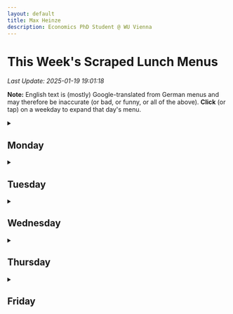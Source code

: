 ```yaml
---
layout: default
title: Max Heinze
description: Economics PhD Student @ WU Vienna
---
```


# This Week's Scraped Lunch Menus

_Last Update: 2025-01-19 19:01:18_

**Note:** English text is (mostly) Google-translated from German menus and may therefore be inaccurate (or bad, or funny, or all of the above). **Click** (or tap) on a weekday to expand that day's menu.

<details>
  <summary><h2>Monday</h2></summary>
  <table class="dataframe menu-table">
  <tbody>
    <tr>
      <td>Baschly</td>
      <td>Meat</td>
      <td>Crispy Chicken Burger   mit Pommes</td>
      <td></td>
      <td><a href="https://baschly.com/wpb/wp-content/uploads/2025/01/baschly-lunch-special-jan-2025-kosher.pdf">Link</a></td>
    </tr>
    <tr>
      <td>Baschly</td>
      <td>Meat</td>
      <td>Crispy chicken burgers with fries</td>
      <td></td>
      <td><a href="https://baschly.com/wpb/wp-content/uploads/2025/01/baschly-lunch-special-jan-2025-kosher.pdf">Link</a></td>
    </tr>
    <tr>
      <td>Baschly</td>
      <td>Veggie</td>
      <td>Baschly Falafel Burger Falafel-Patty, Hummus, israelischer  Salat, Tahina-Soße, Burger-Bun,  Pommes)</td>
      <td></td>
      <td><a href="https://baschly.com/wpb/wp-content/uploads/2025/01/baschly-lunch-special-jan-2025-kosher.pdf">Link</a></td>
    </tr>
    <tr>
      <td>Baschly</td>
      <td>Veggie</td>
      <td>BACHLY FALAFEL Burger Falafel-Patty, Hummus, Israeli Salad, Tafina-Sosse, Burger-Bun, French fries)</td>
      <td></td>
      <td><a href="https://baschly.com/wpb/wp-content/uploads/2025/01/baschly-lunch-special-jan-2025-kosher.pdf">Link</a></td>
    </tr>
    <tr>
      <td>Das Campus Hot Stuff</td>
      <td></td>
      <td>Das Campus Hot Stuff only posts their lunch options on Facebook, so please follow the link to your right if you want to access their menu.</td>
      <td></td>
      <td><a href="https://www.facebook.com/dchotstuff">Link</a></td>
    </tr>
    <tr>
      <td>Finn</td>
      <td>ASIA BOX TO GO</td>
      <td>Hühner Gyoza mit Reis und Salat</td>
      <td>5.9</td>
      <td><a href="https://finn.wien/collections/mittagsmenu">Link</a></td>
    </tr>
    <tr>
      <td>Finn</td>
      <td>ASIA BOX TO GO</td>
      <td>Chickens Gyoza with rice and salad</td>
      <td>5.9</td>
      <td><a href="https://finn.wien/collections/mittagsmenu">Link</a></td>
    </tr>
    <tr>
      <td>Finn</td>
      <td>M1</td>
      <td>Pasta Bolognese garniert mit Parmesan</td>
      <td>10.0</td>
      <td><a href="https://finn.wien/collections/mittagsmenu">Link</a></td>
    </tr>
    <tr>
      <td>Finn</td>
      <td>M1</td>
      <td>Pasta Bolognese garnished with Parmesan</td>
      <td>10.0</td>
      <td><a href="https://finn.wien/collections/mittagsmenu">Link</a></td>
    </tr>
    <tr>
      <td>Finn</td>
      <td>M2</td>
      <td>Gnocchi in einer Schwammerlsauce Veggie</td>
      <td>10.0</td>
      <td><a href="https://finn.wien/collections/mittagsmenu">Link</a></td>
    </tr>
    <tr>
      <td>Finn</td>
      <td>M2</td>
      <td>Gnocchi in a mushroom sauce veggie</td>
      <td>10.0</td>
      <td><a href="https://finn.wien/collections/mittagsmenu">Link</a></td>
    </tr>
    <tr>
      <td>Finn</td>
      <td>M3</td>
      <td>Huhnerfleisch mn Pfeﬁersame md Rels</td>
      <td></td>
      <td><a href="https://finn.wien/collections/mittagsmenu">Link</a></td>
    </tr>
    <tr>
      <td>Finn</td>
      <td>M3</td>
      <td>Hill meat mn pfe ﬁ ﬁ ünsame md rels</td>
      <td></td>
      <td><a href="https://finn.wien/collections/mittagsmenu">Link</a></td>
    </tr>
    <tr>
      <td>Finn</td>
      <td>M4</td>
      <td>Lachs Bento</td>
      <td></td>
      <td><a href="https://finn.wien/collections/mittagsmenu">Link</a></td>
    </tr>
    <tr>
      <td>Finn</td>
      <td>M4</td>
      <td>Salmon Bento</td>
      <td></td>
      <td><a href="https://finn.wien/collections/mittagsmenu">Link</a></td>
    </tr>
    <tr>
      <td>Finn</td>
      <td>Soup</td>
      <td>Pikante Stangensellerie-Suppe</td>
      <td></td>
      <td><a href="https://finn.wien/collections/mittagsmenu">Link</a></td>
    </tr>
    <tr>
      <td>Finn</td>
      <td>Soup</td>
      <td>Spicy barsllore soup</td>
      <td></td>
      <td><a href="https://finn.wien/collections/mittagsmenu">Link</a></td>
    </tr>
    <tr>
      <td>Glashaus</td>
      <td>Fisch & Fleisch</td>
      <td>Ingwer-Huhn,mit Couscous mit Rosinen (FLO)</td>
      <td>14.90</td>
      <td><a href="https://www.dasglashaus.at/menues">Link</a></td>
    </tr>
    <tr>
      <td>Glashaus</td>
      <td>Fisch & Fleisch</td>
      <td>Ginger chicken, with cousins ​​with raisins (flo)</td>
      <td>14.90</td>
      <td><a href="https://www.dasglashaus.at/menues">Link</a></td>
    </tr>
    <tr>
      <td>Glashaus</td>
      <td>Vegetarisch</td>
      <td>Tagliatellealla Norma (ALO)</td>
      <td>13.90</td>
      <td><a href="https://www.dasglashaus.at/menues">Link</a></td>
    </tr>
    <tr>
      <td>Glashaus</td>
      <td>Vegetarisch</td>
      <td>Tagliatelle Alla Norma (alo)</td>
      <td>13.90</td>
      <td><a href="https://www.dasglashaus.at/menues">Link</a></td>
    </tr>
    <tr>
      <td>Library</td>
      <td>Meat</td>
      <td>Rindfleisch-Enchiladas: Reis, Bohnen, Guacamole, Salsa und Salat.</td>
      <td>10.00</td>
      <td><a href="https://lia.coffee">Link</a></td>
    </tr>
    <tr>
      <td>Library</td>
      <td>Meat</td>
      <td>Beef Enchiladas: rice, beans, guacamole, salsa and lettuce. (A, F, G)MEAT€ 10,00</td>
      <td>10.00</td>
      <td><a href="https://lia.coffee">Link</a></td>
    </tr>
    <tr>
      <td>Library</td>
      <td>Veggie</td>
      <td>Bohnen-Enchiladas: Reis, Bohnen, Guacamole, Salsa und Salat.</td>
      <td>10.00</td>
      <td><a href="https://lia.coffee">Link</a></td>
    </tr>
    <tr>
      <td>Library</td>
      <td>Veggie</td>
      <td>Bean Enchiladas: rice, beans, guacamole, salsa and lettuce.(A, F, G)VEGGIE€ 10,00</td>
      <td>10.00</td>
      <td><a href="https://lia.coffee">Link</a></td>
    </tr>
    <tr>
      <td>Mensa</td>
      <td></td>
      <td>Erdäpfel-Würstelgulasch | Gebäck (Schwein) A,M</td>
      <td></td>
      <td><a href="https://www.wumensa.at/menuplan-deutsch">Link</a></td>
    </tr>
    <tr>
      <td>Mensa</td>
      <td></td>
      <td>Potal sausage goulash |Proximity (pig) a, m</td>
      <td></td>
      <td><a href="https://www.wumensa.at/menuplan-deutsch">Link</a></td>
    </tr>
    <tr>
      <td>Mensa</td>
      <td>Bowls & Co</td>
      <td></td>
      <td></td>
      <td><a href="https://www.wumensa.at/menuplan-deutsch">Link</a></td>
    </tr>
    <tr>
      <td>Mensa</td>
      <td>Bowls & Co</td>
      <td></td>
      <td></td>
      <td><a href="https://www.wumensa.at/menuplan-deutsch">Link</a></td>
    </tr>
    <tr>
      <td>Mensa</td>
      <td>Global & Grill</td>
      <td>Puten Gyros Pita | Tsatsiki | Tomaten,Gurken,Zwiebel,K raut | Wedges A,G,L</td>
      <td></td>
      <td><a href="https://www.wumensa.at/menuplan-deutsch">Link</a></td>
    </tr>
    <tr>
      <td>Mensa</td>
      <td>Global & Grill</td>
      <td>Turkey gyros pita |Tsatsiki |Tomatoes, cucumbers, onion, K Raut |Wedges A, G, L</td>
      <td></td>
      <td><a href="https://www.wumensa.at/menuplan-deutsch">Link</a></td>
    </tr>
    <tr>
      <td>Mensa</td>
      <td>Meaty</td>
      <td>Erdäpfel-Würstelgulasch | Gebäck (Schwein) A,M</td>
      <td></td>
      <td><a href="https://www.wumensa.at/menuplan-deutsch">Link</a></td>
    </tr>
    <tr>
      <td>Mensa</td>
      <td>Meaty</td>
      <td>Potal sausage goulash |Proximity (pig) a, m</td>
      <td></td>
      <td><a href="https://www.wumensa.at/menuplan-deutsch">Link</a></td>
    </tr>
    <tr>
      <td>Mensa</td>
      <td>Pasta & Co</td>
      <td>Hausgemachte Pasta (A) Hausgemachte Gnocchi (A,C,G) wahlweise Tomatensauce oder Pesto Rinder Bolognese Aufpreis</td>
      <td></td>
      <td><a href="https://www.wumensa.at/menuplan-deutsch">Link</a></td>
    </tr>
    <tr>
      <td>Mensa</td>
      <td>Pasta & Co</td>
      <td>Homemade pasta (a) homemade gnocchi (a, c, g) optionally tomato sauce or pesto cattle bolognese surcharge</td>
      <td></td>
      <td><a href="https://www.wumensa.at/menuplan-deutsch">Link</a></td>
    </tr>
    <tr>
      <td>Mensa</td>
      <td>Pizza & Co</td>
      <td>Pizza Margherita Pizza Speciale</td>
      <td></td>
      <td><a href="https://www.wumensa.at/menuplan-deutsch">Link</a></td>
    </tr>
    <tr>
      <td>Mensa</td>
      <td>Pizza & Co</td>
      <td>Pizza Margherita Pizza Speciale</td>
      <td></td>
      <td><a href="https://www.wumensa.at/menuplan-deutsch">Link</a></td>
    </tr>
    <tr>
      <td>Mensa</td>
      <td>Powered by plants 100% plant based or Veggie</td>
      <td>Rote Linsen & Spinat Dal | Süsskartoffel | Duftreis F</td>
      <td></td>
      <td><a href="https://www.wumensa.at/menuplan-deutsch">Link</a></td>
    </tr>
    <tr>
      <td>Mensa</td>
      <td>Powered by plants 100% plant based or Veggie</td>
      <td>Red lentils and spinach dal |Sweet potato |Fragrance F</td>
      <td></td>
      <td><a href="https://www.wumensa.at/menuplan-deutsch">Link</a></td>
    </tr>
    <tr>
      <td>Mensa</td>
      <td>Soup Deal</td>
      <td>laut Tagesaushang</td>
      <td></td>
      <td><a href="https://www.wumensa.at/menuplan-deutsch">Link</a></td>
    </tr>
    <tr>
      <td>Mensa</td>
      <td>Soup Deal</td>
      <td>According to the daylike</td>
      <td></td>
      <td><a href="https://www.wumensa.at/menuplan-deutsch">Link</a></td>
    </tr>
    <tr>
      <td>Mensa</td>
      <td>Tagesuppe</td>
      <td>Klare Gemüsesuppe | Einlage A,C,G,L</td>
      <td></td>
      <td><a href="https://www.wumensa.at/menuplan-deutsch">Link</a></td>
    </tr>
    <tr>
      <td>Mensa</td>
      <td>Tagesuppe</td>
      <td>Clear vegetable soup |Inlay A, C, G, L</td>
      <td></td>
      <td><a href="https://www.wumensa.at/menuplan-deutsch">Link</a></td>
    </tr>
  </tbody>
</table>
</details>

<details>
  <summary><h2>Tuesday</h2></summary>
  <table class="dataframe menu-table">
  <tbody>
    <tr>
      <td>Baschly</td>
      <td>Meat</td>
      <td>Unser Special Beefburger Rindfleisch, Salat, Tomate,  Special-Soße, Pommes</td>
      <td></td>
      <td><a href="https://baschly.com/wpb/wp-content/uploads/2025/01/baschly-lunch-special-jan-2025-kosher.pdf">Link</a></td>
    </tr>
    <tr>
      <td>Baschly</td>
      <td>Meat</td>
      <td>Our special beefburg beef, salad, tomato, special sauce, fries</td>
      <td></td>
      <td><a href="https://baschly.com/wpb/wp-content/uploads/2025/01/baschly-lunch-special-jan-2025-kosher.pdf">Link</a></td>
    </tr>
    <tr>
      <td>Baschly</td>
      <td>Veggie</td>
      <td>Beyond Meat Burger  Pflanzlicher Patty, Salat, Tomate, vegane Soße, Pommes</td>
      <td></td>
      <td><a href="https://baschly.com/wpb/wp-content/uploads/2025/01/baschly-lunch-special-jan-2025-kosher.pdf">Link</a></td>
    </tr>
    <tr>
      <td>Baschly</td>
      <td>Veggie</td>
      <td>Beyond Meat Burger plant -based patty, salad, tomato, vegan sauce, fries</td>
      <td></td>
      <td><a href="https://baschly.com/wpb/wp-content/uploads/2025/01/baschly-lunch-special-jan-2025-kosher.pdf">Link</a></td>
    </tr>
    <tr>
      <td>Das Campus Hot Stuff</td>
      <td></td>
      <td>Das Campus Hot Stuff only posts their lunch options on Facebook, so please follow the link to your right if you want to access their menu.</td>
      <td></td>
      <td><a href="https://www.facebook.com/dchotstuff">Link</a></td>
    </tr>
    <tr>
      <td>Finn</td>
      <td>ASIA BOX TO GO</td>
      <td>Hühner Gyoza mit Reis und Salat</td>
      <td>5.9</td>
      <td><a href="https://finn.wien/collections/mittagsmenu">Link</a></td>
    </tr>
    <tr>
      <td>Finn</td>
      <td>ASIA BOX TO GO</td>
      <td>Chickens Gyoza with rice and salad</td>
      <td>5.9</td>
      <td><a href="https://finn.wien/collections/mittagsmenu">Link</a></td>
    </tr>
    <tr>
      <td>Finn</td>
      <td>M1</td>
      <td>Rollbraten Vom Spanferkel mit Semmelknödeln und Sauerkraut</td>
      <td>10.0</td>
      <td><a href="https://finn.wien/collections/mittagsmenu">Link</a></td>
    </tr>
    <tr>
      <td>Finn</td>
      <td>M1</td>
      <td>Roll roast from the suckling pig with bread dumplings and sauerkraut</td>
      <td>10.0</td>
      <td><a href="https://finn.wien/collections/mittagsmenu">Link</a></td>
    </tr>
    <tr>
      <td>Finn</td>
      <td>M2</td>
      <td>Veganes Schnitzel mit Erdäpfelsalat Vegan</td>
      <td>10.0</td>
      <td><a href="https://finn.wien/collections/mittagsmenu">Link</a></td>
    </tr>
    <tr>
      <td>Finn</td>
      <td>M2</td>
      <td>Vegan schnitzel with a potato salad vegan</td>
      <td>10.0</td>
      <td><a href="https://finn.wien/collections/mittagsmenu">Link</a></td>
    </tr>
    <tr>
      <td>Finn</td>
      <td>M3</td>
      <td>Huhnerfleisch mn Pfeﬁersame md Rels</td>
      <td></td>
      <td><a href="https://finn.wien/collections/mittagsmenu">Link</a></td>
    </tr>
    <tr>
      <td>Finn</td>
      <td>M3</td>
      <td>Hill meat mn pfe ﬁ ﬁ ünsame md rels</td>
      <td></td>
      <td><a href="https://finn.wien/collections/mittagsmenu">Link</a></td>
    </tr>
    <tr>
      <td>Finn</td>
      <td>M4</td>
      <td>Lachs Bento</td>
      <td></td>
      <td><a href="https://finn.wien/collections/mittagsmenu">Link</a></td>
    </tr>
    <tr>
      <td>Finn</td>
      <td>M4</td>
      <td>Salmon Bento</td>
      <td></td>
      <td><a href="https://finn.wien/collections/mittagsmenu">Link</a></td>
    </tr>
    <tr>
      <td>Finn</td>
      <td>Soup</td>
      <td>Karfiolcremesuppe</td>
      <td></td>
      <td><a href="https://finn.wien/collections/mittagsmenu">Link</a></td>
    </tr>
    <tr>
      <td>Finn</td>
      <td>Soup</td>
      <td>Carfiol cream soup</td>
      <td></td>
      <td><a href="https://finn.wien/collections/mittagsmenu">Link</a></td>
    </tr>
    <tr>
      <td>Glashaus</td>
      <td>Fisch & Fleisch</td>
      <td>Faschierte Laibchenmit Erdäpfelstampf (ACG)</td>
      <td>14.90</td>
      <td><a href="https://www.dasglashaus.at/menues">Link</a></td>
    </tr>
    <tr>
      <td>Glashaus</td>
      <td>Fisch & Fleisch</td>
      <td>Fascaled Laibchen with potato stomp (ACG)</td>
      <td>14.90</td>
      <td><a href="https://www.dasglashaus.at/menues">Link</a></td>
    </tr>
    <tr>
      <td>Glashaus</td>
      <td>Vegetarisch</td>
      <td>ErdäpfelgulaschSzegediner Art (O)</td>
      <td>13.90</td>
      <td><a href="https://www.dasglashaus.at/menues">Link</a></td>
    </tr>
    <tr>
      <td>Glashaus</td>
      <td>Vegetarisch</td>
      <td>Potal goulashzedin art (o)</td>
      <td>13.90</td>
      <td><a href="https://www.dasglashaus.at/menues">Link</a></td>
    </tr>
    <tr>
      <td>Library</td>
      <td>Meat</td>
      <td>Westafrikanische Erdnusssauce mit Hähnchen: geschmorte Hähnchenschenkel in Erdnusssauce, Karotten, Reis und Obstsalat</td>
      <td>10.00</td>
      <td><a href="https://lia.coffee">Link</a></td>
    </tr>
    <tr>
      <td>Library</td>
      <td>Meat</td>
      <td>West-african peanut sauce with chicken: braised chicken thighs in peanut sauce, carrots, rice and fruit salad (E)MEAT€ 10,00</td>
      <td>10.00</td>
      <td><a href="https://lia.coffee">Link</a></td>
    </tr>
    <tr>
      <td>Library</td>
      <td>Veggie</td>
      <td>Westafrikanische Erdnusssauce: gegrillte Zucchini und Kichererbsen in Erdnusssauce, dazu Reis und Obstsalat</td>
      <td>10.00</td>
      <td><a href="https://lia.coffee">Link</a></td>
    </tr>
    <tr>
      <td>Library</td>
      <td>Veggie</td>
      <td>West-african peanut sauce: grilled zucchini and chickpeas in peanut sauce, with rice and fruit salad (E)VEGGIE€ 10,00</td>
      <td>10.00</td>
      <td><a href="https://lia.coffee">Link</a></td>
    </tr>
    <tr>
      <td>Mensa</td>
      <td></td>
      <td>Penne | Carbonara (Schwein) | Parmesan A,G,L</td>
      <td></td>
      <td><a href="https://www.wumensa.at/menuplan-deutsch">Link</a></td>
    </tr>
    <tr>
      <td>Mensa</td>
      <td></td>
      <td>Penne |Carbonara (pig) |Parmesan A, G, L</td>
      <td></td>
      <td><a href="https://www.wumensa.at/menuplan-deutsch">Link</a></td>
    </tr>
    <tr>
      <td>Mensa</td>
      <td>Bowls & Co</td>
      <td>Pizza Margherita Pizza Speciale</td>
      <td></td>
      <td><a href="https://www.wumensa.at/menuplan-deutsch">Link</a></td>
    </tr>
    <tr>
      <td>Mensa</td>
      <td>Bowls & Co</td>
      <td>Pizza Margherita Pizza Speciale</td>
      <td></td>
      <td><a href="https://www.wumensa.at/menuplan-deutsch">Link</a></td>
    </tr>
    <tr>
      <td>Mensa</td>
      <td>Global & Grill</td>
      <td>Chili Beef Burrito | Bohnenreis | Cheddar Cheese Sauce | Dips | Tortilla Chips A,F,G,L,M</td>
      <td></td>
      <td><a href="https://www.wumensa.at/menuplan-deutsch">Link</a></td>
    </tr>
    <tr>
      <td>Mensa</td>
      <td>Global & Grill</td>
      <td>Chili Beef Burrito |Bean rice |Cheddar cheese sauce |Dips |Tortilla chips a, f, g, l, m</td>
      <td></td>
      <td><a href="https://www.wumensa.at/menuplan-deutsch">Link</a></td>
    </tr>
    <tr>
      <td>Mensa</td>
      <td>Meaty</td>
      <td>Penne | Carbonara (Schwein) | Parmesan A,G,L</td>
      <td></td>
      <td><a href="https://www.wumensa.at/menuplan-deutsch">Link</a></td>
    </tr>
    <tr>
      <td>Mensa</td>
      <td>Meaty</td>
      <td>Penne |Carbonara (pig) |Parmesan A, G, L</td>
      <td></td>
      <td><a href="https://www.wumensa.at/menuplan-deutsch">Link</a></td>
    </tr>
    <tr>
      <td>Mensa</td>
      <td>Pasta & Co</td>
      <td>Hausgemachte Pasta (A) Hausgemachte Gnocchi (A,C,G) wahlweise Tomatensauce oder Pesto Rinder Bolognese Aufpreis</td>
      <td></td>
      <td><a href="https://www.wumensa.at/menuplan-deutsch">Link</a></td>
    </tr>
    <tr>
      <td>Mensa</td>
      <td>Pasta & Co</td>
      <td>Homemade pasta (a) homemade gnocchi (a, c, g) optionally tomato sauce or pesto cattle bolognese surcharge</td>
      <td></td>
      <td><a href="https://www.wumensa.at/menuplan-deutsch">Link</a></td>
    </tr>
    <tr>
      <td>Mensa</td>
      <td>Pizza & Co</td>
      <td>Pizza Margherita Pizza Speciale</td>
      <td></td>
      <td><a href="https://www.wumensa.at/menuplan-deutsch">Link</a></td>
    </tr>
    <tr>
      <td>Mensa</td>
      <td>Pizza & Co</td>
      <td>Pizza Margherita Pizza Speciale</td>
      <td></td>
      <td><a href="https://www.wumensa.at/menuplan-deutsch">Link</a></td>
    </tr>
    <tr>
      <td>Mensa</td>
      <td>Powered by plants 100% plant based or Veggie</td>
      <td>Champignonsauce | Serviettenknödel A,C,G,H</td>
      <td></td>
      <td><a href="https://www.wumensa.at/menuplan-deutsch">Link</a></td>
    </tr>
    <tr>
      <td>Mensa</td>
      <td>Powered by plants 100% plant based or Veggie</td>
      <td>Mushroom sauce |Napkin dumplings A, C, G, H</td>
      <td></td>
      <td><a href="https://www.wumensa.at/menuplan-deutsch">Link</a></td>
    </tr>
    <tr>
      <td>Mensa</td>
      <td>Soup Deal</td>
      <td>Selleriecremesuppe A,L</td>
      <td></td>
      <td><a href="https://www.wumensa.at/menuplan-deutsch">Link</a></td>
    </tr>
    <tr>
      <td>Mensa</td>
      <td>Soup Deal</td>
      <td>Celery cream soup a, l</td>
      <td></td>
      <td><a href="https://www.wumensa.at/menuplan-deutsch">Link</a></td>
    </tr>
    <tr>
      <td>Mensa</td>
      <td>Tagesuppe</td>
      <td>Selleriecremesuppe A,L</td>
      <td></td>
      <td><a href="https://www.wumensa.at/menuplan-deutsch">Link</a></td>
    </tr>
    <tr>
      <td>Mensa</td>
      <td>Tagesuppe</td>
      <td>Celery cream soup a, l</td>
      <td></td>
      <td><a href="https://www.wumensa.at/menuplan-deutsch">Link</a></td>
    </tr>
  </tbody>
</table>
</details>

<details>
  <summary><h2>Wednesday</h2></summary>
  <table class="dataframe menu-table">
  <tbody>
    <tr>
      <td>Baschly</td>
      <td>Meat</td>
      <td>Shawarma Chicken Teller Hummus, Tahina, israelischer Salat,   Pita-Brot, Pommes</td>
      <td></td>
      <td><a href="https://baschly.com/wpb/wp-content/uploads/2025/01/baschly-lunch-special-jan-2025-kosher.pdf">Link</a></td>
    </tr>
    <tr>
      <td>Baschly</td>
      <td>Meat</td>
      <td>Shawarma Chicken Hummus, Tafina, Israeli Salad, Pita bread, fries</td>
      <td></td>
      <td><a href="https://baschly.com/wpb/wp-content/uploads/2025/01/baschly-lunch-special-jan-2025-kosher.pdf">Link</a></td>
    </tr>
    <tr>
      <td>Baschly</td>
      <td>Veggie</td>
      <td>Baschly Falafel Teller  Falafel, Hummus, israelischer Salat,  Petersilie, Tahina, Pita-Brot, Pommes</td>
      <td></td>
      <td><a href="https://baschly.com/wpb/wp-content/uploads/2025/01/baschly-lunch-special-jan-2025-kosher.pdf">Link</a></td>
    </tr>
    <tr>
      <td>Baschly</td>
      <td>Veggie</td>
      <td>Baschly Falafel Tell Falafel, Hummus, Israeli Salad, Petersley, Tafina, Pita bread, fries</td>
      <td></td>
      <td><a href="https://baschly.com/wpb/wp-content/uploads/2025/01/baschly-lunch-special-jan-2025-kosher.pdf">Link</a></td>
    </tr>
    <tr>
      <td>Das Campus Hot Stuff</td>
      <td></td>
      <td>Das Campus Hot Stuff only posts their lunch options on Facebook, so please follow the link to your right if you want to access their menu.</td>
      <td></td>
      <td><a href="https://www.facebook.com/dchotstuff">Link</a></td>
    </tr>
    <tr>
      <td>Finn</td>
      <td>ASIA BOX TO GO</td>
      <td>Hühner Gyoza mit Reis und Salat</td>
      <td>5.9</td>
      <td><a href="https://finn.wien/collections/mittagsmenu">Link</a></td>
    </tr>
    <tr>
      <td>Finn</td>
      <td>ASIA BOX TO GO</td>
      <td>Chickens Gyoza with rice and salad</td>
      <td>5.9</td>
      <td><a href="https://finn.wien/collections/mittagsmenu">Link</a></td>
    </tr>
    <tr>
      <td>Finn</td>
      <td>M1</td>
      <td>Teriyaki Ente mit Jasminreis und asiatischer Gurkensalat</td>
      <td>10.0</td>
      <td><a href="https://finn.wien/collections/mittagsmenu">Link</a></td>
    </tr>
    <tr>
      <td>Finn</td>
      <td>M1</td>
      <td>Teriyaki duck with jasmine rice and Asian cucumber salad</td>
      <td>10.0</td>
      <td><a href="https://finn.wien/collections/mittagsmenu">Link</a></td>
    </tr>
    <tr>
      <td>Finn</td>
      <td>M2</td>
      <td>Linseneintopf mit Couscous und M</td>
      <td>10.0</td>
      <td><a href="https://finn.wien/collections/mittagsmenu">Link</a></td>
    </tr>
    <tr>
      <td>Finn</td>
      <td>M2</td>
      <td>Lentil stew with couscous and M</td>
      <td>10.0</td>
      <td><a href="https://finn.wien/collections/mittagsmenu">Link</a></td>
    </tr>
    <tr>
      <td>Finn</td>
      <td>M3</td>
      <td>Huhnerfleisch mn Pfeﬁersame md Rels</td>
      <td></td>
      <td><a href="https://finn.wien/collections/mittagsmenu">Link</a></td>
    </tr>
    <tr>
      <td>Finn</td>
      <td>M3</td>
      <td>Hill meat mn pfe ﬁ ﬁ ünsame md rels</td>
      <td></td>
      <td><a href="https://finn.wien/collections/mittagsmenu">Link</a></td>
    </tr>
    <tr>
      <td>Finn</td>
      <td>M4</td>
      <td>Lachs Bento</td>
      <td></td>
      <td><a href="https://finn.wien/collections/mittagsmenu">Link</a></td>
    </tr>
    <tr>
      <td>Finn</td>
      <td>M4</td>
      <td>Salmon Bento</td>
      <td></td>
      <td><a href="https://finn.wien/collections/mittagsmenu">Link</a></td>
    </tr>
    <tr>
      <td>Finn</td>
      <td>Soup</td>
      <td>Paradeissuppe</td>
      <td>4.5</td>
      <td><a href="https://finn.wien/collections/mittagsmenu">Link</a></td>
    </tr>
    <tr>
      <td>Finn</td>
      <td>Soup</td>
      <td>Parade soup</td>
      <td>4.5</td>
      <td><a href="https://finn.wien/collections/mittagsmenu">Link</a></td>
    </tr>
    <tr>
      <td>Glashaus</td>
      <td>Fisch & Fleisch</td>
      <td>Hühnerschnitzelmit Erdäpfelsalat (ACGMLO)</td>
      <td>14.90</td>
      <td><a href="https://www.dasglashaus.at/menues">Link</a></td>
    </tr>
    <tr>
      <td>Glashaus</td>
      <td>Fisch & Fleisch</td>
      <td>Chicken Schnitzel with a potato salad (acgmlo)</td>
      <td>14.90</td>
      <td><a href="https://www.dasglashaus.at/menues">Link</a></td>
    </tr>
    <tr>
      <td>Glashaus</td>
      <td>Vegetarisch</td>
      <td>Brokkoli-Quichemit Gorgonzola (ACG)</td>
      <td>13.90</td>
      <td><a href="https://www.dasglashaus.at/menues">Link</a></td>
    </tr>
    <tr>
      <td>Glashaus</td>
      <td>Vegetarisch</td>
      <td>Brokkoli Quichemit Gorgonzola (ACG)</td>
      <td>13.90</td>
      <td><a href="https://www.dasglashaus.at/menues">Link</a></td>
    </tr>
    <tr>
      <td>Library</td>
      <td>Meat</td>
      <td>Rindfleischpfanne: Rindfleisch und Gemüse, sautiert in einer süßen Sesam-Sojasauce mit gedämpftem Reis und Frühlingsrollen</td>
      <td>10.00</td>
      <td><a href="https://lia.coffee">Link</a></td>
    </tr>
    <tr>
      <td>Library</td>
      <td>Meat</td>
      <td>Beef stir fry: beef and vegetables, sauteed in a sweet sesame-soya sauce with steamed rice and spring rolls. (A, B, L, N)MEAT€ 10,00</td>
      <td>10.00</td>
      <td><a href="https://lia.coffee">Link</a></td>
    </tr>
    <tr>
      <td>Library</td>
      <td>Veggie</td>
      <td>Tofu-Gemüsepfanne: gemischtes Gemüse, sautiert in einer süßen Sesam-Sojasauce mit gedämpftem Reis und Frühlingsrollen</td>
      <td>10.00</td>
      <td><a href="https://lia.coffee">Link</a></td>
    </tr>
    <tr>
      <td>Library</td>
      <td>Veggie</td>
      <td>Tofu-vegetable stir fry: mixed vegetables, sauteed in a sweet sesame-soya sauce with steamed rice and spring rolls.(A, B, F, L, N)VEGGIE€ 10,00</td>
      <td>10.00</td>
      <td><a href="https://lia.coffee">Link</a></td>
    </tr>
    <tr>
      <td>Mensa</td>
      <td></td>
      <td>Gebackenes Hühnerschnitzel | Petersilkartoffel A,C,G</td>
      <td></td>
      <td><a href="https://www.wumensa.at/menuplan-deutsch">Link</a></td>
    </tr>
    <tr>
      <td>Mensa</td>
      <td></td>
      <td>Baked chicken schnitzel |Petersil potato A, C, G</td>
      <td></td>
      <td><a href="https://www.wumensa.at/menuplan-deutsch">Link</a></td>
    </tr>
    <tr>
      <td>Mensa</td>
      <td>Bowls & Co</td>
      <td></td>
      <td></td>
      <td><a href="https://www.wumensa.at/menuplan-deutsch">Link</a></td>
    </tr>
    <tr>
      <td>Mensa</td>
      <td>Bowls & Co</td>
      <td></td>
      <td></td>
      <td><a href="https://www.wumensa.at/menuplan-deutsch">Link</a></td>
    </tr>
    <tr>
      <td>Mensa</td>
      <td>Global & Grill</td>
      <td>Bao Buns Pulled Pork oder Planted Pulled BBQ A,F,G</td>
      <td></td>
      <td><a href="https://www.wumensa.at/menuplan-deutsch">Link</a></td>
    </tr>
    <tr>
      <td>Mensa</td>
      <td>Global & Grill</td>
      <td>Bao Buns Pulled Pork or Planted Pulled BBQ A, F, G</td>
      <td></td>
      <td><a href="https://www.wumensa.at/menuplan-deutsch">Link</a></td>
    </tr>
    <tr>
      <td>Mensa</td>
      <td>Meaty</td>
      <td>Gebackenes Hühnerschnitzel | Petersilkartoffel A,C,G</td>
      <td></td>
      <td><a href="https://www.wumensa.at/menuplan-deutsch">Link</a></td>
    </tr>
    <tr>
      <td>Mensa</td>
      <td>Meaty</td>
      <td>Baked chicken schnitzel |Petersil potato A, C, G</td>
      <td></td>
      <td><a href="https://www.wumensa.at/menuplan-deutsch">Link</a></td>
    </tr>
    <tr>
      <td>Mensa</td>
      <td>Pasta & Co</td>
      <td>Hausgemachte Pasta (A) Hausgemachte Gnocchi (A,C,G) wahlweise Tomatensauce oder Pesto Rinder Bolognese Aufpreis</td>
      <td></td>
      <td><a href="https://www.wumensa.at/menuplan-deutsch">Link</a></td>
    </tr>
    <tr>
      <td>Mensa</td>
      <td>Pasta & Co</td>
      <td>Homemade pasta (a) homemade gnocchi (a, c, g) optionally tomato sauce or pesto cattle bolognese surcharge</td>
      <td></td>
      <td><a href="https://www.wumensa.at/menuplan-deutsch">Link</a></td>
    </tr>
    <tr>
      <td>Mensa</td>
      <td>Pizza & Co</td>
      <td>Pizza Margherita Pizza Speciale</td>
      <td></td>
      <td><a href="https://www.wumensa.at/menuplan-deutsch">Link</a></td>
    </tr>
    <tr>
      <td>Mensa</td>
      <td>Pizza & Co</td>
      <td>Pizza Margherita Pizza Speciale</td>
      <td></td>
      <td><a href="https://www.wumensa.at/menuplan-deutsch">Link</a></td>
    </tr>
    <tr>
      <td>Mensa</td>
      <td>Powered by plants 100% plant based or Veggie</td>
      <td>Spaghetti | Soja-Gemüse Bolognese A,F,L</td>
      <td></td>
      <td><a href="https://www.wumensa.at/menuplan-deutsch">Link</a></td>
    </tr>
    <tr>
      <td>Mensa</td>
      <td>Powered by plants 100% plant based or Veggie</td>
      <td>Spaghetti |Soy-vegetable Bolognese A, F, L</td>
      <td></td>
      <td><a href="https://www.wumensa.at/menuplan-deutsch">Link</a></td>
    </tr>
    <tr>
      <td>Mensa</td>
      <td>Soup Deal</td>
      <td>Klare Gemüsesuppe | Einlage A,C,G,L</td>
      <td></td>
      <td><a href="https://www.wumensa.at/menuplan-deutsch">Link</a></td>
    </tr>
    <tr>
      <td>Mensa</td>
      <td>Soup Deal</td>
      <td>Clear vegetable soup |Inlay A, C, G, L</td>
      <td></td>
      <td><a href="https://www.wumensa.at/menuplan-deutsch">Link</a></td>
    </tr>
    <tr>
      <td>Mensa</td>
      <td>Tagesuppe</td>
      <td>Klare Gemüsesuppe | Einlage A,C,G,L</td>
      <td></td>
      <td><a href="https://www.wumensa.at/menuplan-deutsch">Link</a></td>
    </tr>
    <tr>
      <td>Mensa</td>
      <td>Tagesuppe</td>
      <td>Clear vegetable soup |Inlay A, C, G, L</td>
      <td></td>
      <td><a href="https://www.wumensa.at/menuplan-deutsch">Link</a></td>
    </tr>
  </tbody>
</table>
</details>

<details>
  <summary><h2>Thursday</h2></summary>
  <table class="dataframe menu-table">
  <tbody>
    <tr>
      <td>Baschly</td>
      <td>Meat</td>
      <td>Challah Chicken Schnitzel  Challah-Brot, Hummus, Tahina, Amba,   Melanzani, israelischer Salat, Pommes</td>
      <td></td>
      <td><a href="https://baschly.com/wpb/wp-content/uploads/2025/01/baschly-lunch-special-jan-2025-kosher.pdf">Link</a></td>
    </tr>
    <tr>
      <td>Baschly</td>
      <td>Meat</td>
      <td>Challah Chicken Schnitzel Challah-Bread, Hummus, Tafina, Amba, Melanzani, Israeli Salad, Fries</td>
      <td></td>
      <td><a href="https://baschly.com/wpb/wp-content/uploads/2025/01/baschly-lunch-special-jan-2025-kosher.pdf">Link</a></td>
    </tr>
    <tr>
      <td>Baschly</td>
      <td>Veggie</td>
      <td>Challah Veggie Schnitzel  Challah-Brot, Hummus, Tahina, Amba,  Melanzani, israelischer Salat, Pommes</td>
      <td></td>
      <td><a href="https://baschly.com/wpb/wp-content/uploads/2025/01/baschly-lunch-special-jan-2025-kosher.pdf">Link</a></td>
    </tr>
    <tr>
      <td>Baschly</td>
      <td>Veggie</td>
      <td>Challah Veggie Schnitzel Challah-Brot, Hummus, Tafina, Amba, Melanzani, Israeli Salad, Fries</td>
      <td></td>
      <td><a href="https://baschly.com/wpb/wp-content/uploads/2025/01/baschly-lunch-special-jan-2025-kosher.pdf">Link</a></td>
    </tr>
    <tr>
      <td>Das Campus Hot Stuff</td>
      <td></td>
      <td>Das Campus Hot Stuff only posts their lunch options on Facebook, so please follow the link to your right if you want to access their menu.</td>
      <td></td>
      <td><a href="https://www.facebook.com/dchotstuff">Link</a></td>
    </tr>
    <tr>
      <td>Finn</td>
      <td>ASIA BOX TO GO</td>
      <td>Hühner Gyoza mit Reis und Salat</td>
      <td>5.9</td>
      <td><a href="https://finn.wien/collections/mittagsmenu">Link</a></td>
    </tr>
    <tr>
      <td>Finn</td>
      <td>ASIA BOX TO GO</td>
      <td>Chickens Gyoza with rice and salad</td>
      <td>5.9</td>
      <td><a href="https://finn.wien/collections/mittagsmenu">Link</a></td>
    </tr>
    <tr>
      <td>Finn</td>
      <td>M1</td>
      <td>Truthan-gyros mit Reis und Tzatziki</td>
      <td>10.0</td>
      <td><a href="https://finn.wien/collections/mittagsmenu">Link</a></td>
    </tr>
    <tr>
      <td>Finn</td>
      <td>M1</td>
      <td>Truthahn gyros with rice and tzatziki</td>
      <td>10.0</td>
      <td><a href="https://finn.wien/collections/mittagsmenu">Link</a></td>
    </tr>
    <tr>
      <td>Finn</td>
      <td>M2</td>
      <td>Gemüselaibchen mit Kelbelerdapfeln und Jungzwmbel</td>
      <td></td>
      <td><a href="https://finn.wien/collections/mittagsmenu">Link</a></td>
    </tr>
    <tr>
      <td>Finn</td>
      <td>M2</td>
      <td>Vegetable coibs with sailing cups and young tedule</td>
      <td></td>
      <td><a href="https://finn.wien/collections/mittagsmenu">Link</a></td>
    </tr>
    <tr>
      <td>Finn</td>
      <td>M3</td>
      <td>Huhnerfleisch mn Pfeﬁersame md Rels</td>
      <td></td>
      <td><a href="https://finn.wien/collections/mittagsmenu">Link</a></td>
    </tr>
    <tr>
      <td>Finn</td>
      <td>M3</td>
      <td>Hill meat mn pfe ﬁ ﬁ ünsame md rels</td>
      <td></td>
      <td><a href="https://finn.wien/collections/mittagsmenu">Link</a></td>
    </tr>
    <tr>
      <td>Finn</td>
      <td>M4</td>
      <td>Lachs Bento</td>
      <td></td>
      <td><a href="https://finn.wien/collections/mittagsmenu">Link</a></td>
    </tr>
    <tr>
      <td>Finn</td>
      <td>M4</td>
      <td>Salmon Bento</td>
      <td></td>
      <td><a href="https://finn.wien/collections/mittagsmenu">Link</a></td>
    </tr>
    <tr>
      <td>Finn</td>
      <td>Soup</td>
      <td>Kraftlge Huhnersuppe</td>
      <td></td>
      <td><a href="https://finn.wien/collections/mittagsmenu">Link</a></td>
    </tr>
    <tr>
      <td>Finn</td>
      <td>Soup</td>
      <td>Strong chicken soup</td>
      <td></td>
      <td><a href="https://finn.wien/collections/mittagsmenu">Link</a></td>
    </tr>
    <tr>
      <td>Glashaus</td>
      <td>Fisch & Fleisch</td>
      <td>Rosa gebratenes Schweinsfiletim Speckmantel mit Erdäpfelgratin (GLMO)</td>
      <td>14.90</td>
      <td><a href="https://www.dasglashaus.at/menues">Link</a></td>
    </tr>
    <tr>
      <td>Glashaus</td>
      <td>Fisch & Fleisch</td>
      <td>Pink fried porkfilitime bacon coat with potato gratin (GLMO)</td>
      <td>14.90</td>
      <td><a href="https://www.dasglashaus.at/menues">Link</a></td>
    </tr>
    <tr>
      <td>Glashaus</td>
      <td>Vegetarisch</td>
      <td>Zucchini-Spinat-Gnocchi(AG)</td>
      <td>13.90</td>
      <td><a href="https://www.dasglashaus.at/menues">Link</a></td>
    </tr>
    <tr>
      <td>Glashaus</td>
      <td>Vegetarisch</td>
      <td>Zucchini spinach gnocchi (AG)</td>
      <td>13.90</td>
      <td><a href="https://www.dasglashaus.at/menues">Link</a></td>
    </tr>
    <tr>
      <td>Library</td>
      <td>Meat</td>
      <td>Griechisches Bowl-Chicken: Bulgur-Tabbouleh, Gurken-Tomaten-Salat, gegrilltes Hähnchen, Feta, Hummus und Oliven</td>
      <td>10.00</td>
      <td><a href="https://lia.coffee">Link</a></td>
    </tr>
    <tr>
      <td>Library</td>
      <td>Meat</td>
      <td>Greek bowl-chicken: bulgur-tabbouleh, cucumber-tomato salad, grilled chicken, feta, hummus and olive ( A, N)MEAT€ 10,00</td>
      <td>10.00</td>
      <td><a href="https://lia.coffee">Link</a></td>
    </tr>
    <tr>
      <td>Library</td>
      <td>Veggie</td>
      <td>Griechische Bowl-Falafel: Bulgur-Tabbouleh, Gurken-Tomaten-Salat, Falafel, Feta, Hummus und Oliven</td>
      <td>10.00</td>
      <td><a href="https://lia.coffee">Link</a></td>
    </tr>
    <tr>
      <td>Library</td>
      <td>Veggie</td>
      <td>Greek bowl-falafel: bulgur-tabbouleh, cucumber-tomato salad, falafel, feta, hummus and olive. (A, N)VEGGIE€ 10,00</td>
      <td>10.00</td>
      <td><a href="https://lia.coffee">Link</a></td>
    </tr>
    <tr>
      <td>Mensa</td>
      <td></td>
      <td>Chili Con Carne vom Rind | Gebäck A,L</td>
      <td></td>
      <td><a href="https://www.wumensa.at/menuplan-deutsch">Link</a></td>
    </tr>
    <tr>
      <td>Mensa</td>
      <td></td>
      <td>Chili con carne from beef |Proitioners A, L</td>
      <td></td>
      <td><a href="https://www.wumensa.at/menuplan-deutsch">Link</a></td>
    </tr>
    <tr>
      <td>Mensa</td>
      <td>Bowls & Co</td>
      <td>Pizza Margherita Pizza Speciale</td>
      <td></td>
      <td><a href="https://www.wumensa.at/menuplan-deutsch">Link</a></td>
    </tr>
    <tr>
      <td>Mensa</td>
      <td>Bowls & Co</td>
      <td>Pizza Margherita Pizza Speciale</td>
      <td></td>
      <td><a href="https://www.wumensa.at/menuplan-deutsch">Link</a></td>
    </tr>
    <tr>
      <td>Mensa</td>
      <td>Global & Grill</td>
      <td>Mensa Burger | Pommes Beef oder Planted 'Crispy Chicken style' A,G</td>
      <td></td>
      <td><a href="https://www.wumensa.at/menuplan-deutsch">Link</a></td>
    </tr>
    <tr>
      <td>Mensa</td>
      <td>Global & Grill</td>
      <td>Cafeteria burger |French fries beef or planted 'crispy chicken style' a, g</td>
      <td></td>
      <td><a href="https://www.wumensa.at/menuplan-deutsch">Link</a></td>
    </tr>
    <tr>
      <td>Mensa</td>
      <td>Meaty</td>
      <td>Chili Con Carne vom Rind | Gebäck A,L</td>
      <td></td>
      <td><a href="https://www.wumensa.at/menuplan-deutsch">Link</a></td>
    </tr>
    <tr>
      <td>Mensa</td>
      <td>Meaty</td>
      <td>Chili con carne from beef |Proitioners A, L</td>
      <td></td>
      <td><a href="https://www.wumensa.at/menuplan-deutsch">Link</a></td>
    </tr>
    <tr>
      <td>Mensa</td>
      <td>Pasta & Co</td>
      <td>Hausgemachte Pasta (A) Hausgemachte Gnocchi (A,C,G) wahlweise Tomatensauce oder Pesto Rinder Bolognese Aufpreis</td>
      <td></td>
      <td><a href="https://www.wumensa.at/menuplan-deutsch">Link</a></td>
    </tr>
    <tr>
      <td>Mensa</td>
      <td>Pasta & Co</td>
      <td>Homemade pasta (a) homemade gnocchi (a, c, g) optionally tomato sauce or pesto cattle bolognese surcharge</td>
      <td></td>
      <td><a href="https://www.wumensa.at/menuplan-deutsch">Link</a></td>
    </tr>
    <tr>
      <td>Mensa</td>
      <td>Pizza & Co</td>
      <td>Pizza Margherita Pizza Speciale</td>
      <td></td>
      <td><a href="https://www.wumensa.at/menuplan-deutsch">Link</a></td>
    </tr>
    <tr>
      <td>Mensa</td>
      <td>Pizza & Co</td>
      <td>Pizza Margherita Pizza Speciale</td>
      <td></td>
      <td><a href="https://www.wumensa.at/menuplan-deutsch">Link</a></td>
    </tr>
    <tr>
      <td>Mensa</td>
      <td>Powered by plants 100% plant based or Veggie</td>
      <td>leiche Knoblauch- Rahmsauce A,C,G,L</td>
      <td></td>
      <td><a href="https://www.wumensa.at/menuplan-deutsch">Link</a></td>
    </tr>
    <tr>
      <td>Mensa</td>
      <td>Powered by plants 100% plant based or Veggie</td>
      <td>Easy garlic-cream sauce A, C, G, L</td>
      <td></td>
      <td><a href="https://www.wumensa.at/menuplan-deutsch">Link</a></td>
    </tr>
    <tr>
      <td>Mensa</td>
      <td>Soup Deal</td>
      <td>Paprikacremesuppe A,L</td>
      <td></td>
      <td><a href="https://www.wumensa.at/menuplan-deutsch">Link</a></td>
    </tr>
    <tr>
      <td>Mensa</td>
      <td>Soup Deal</td>
      <td>Paprikecremes soup a, l</td>
      <td></td>
      <td><a href="https://www.wumensa.at/menuplan-deutsch">Link</a></td>
    </tr>
    <tr>
      <td>Mensa</td>
      <td>Tagesuppe</td>
      <td>Paprikacremesuppe A,L</td>
      <td></td>
      <td><a href="https://www.wumensa.at/menuplan-deutsch">Link</a></td>
    </tr>
    <tr>
      <td>Mensa</td>
      <td>Tagesuppe</td>
      <td>Paprikecremes soup a, l</td>
      <td></td>
      <td><a href="https://www.wumensa.at/menuplan-deutsch">Link</a></td>
    </tr>
  </tbody>
</table>
</details>

<details>
  <summary><h2>Friday</h2></summary>
  <table class="dataframe menu-table">
  <tbody>
    <tr>
      <td>Baschly</td>
      <td>Meat</td>
      <td>Fish MEK Fisch-Patty, Salat, Tomate,   cremige Soße, Pommes</td>
      <td></td>
      <td><a href="https://baschly.com/wpb/wp-content/uploads/2025/01/baschly-lunch-special-jan-2025-kosher.pdf">Link</a></td>
    </tr>
    <tr>
      <td>Baschly</td>
      <td>Meat</td>
      <td>Fish MEK Fisch-Patty, Salad, Tomate, creamy sauce, fries</td>
      <td></td>
      <td><a href="https://baschly.com/wpb/wp-content/uploads/2025/01/baschly-lunch-special-jan-2025-kosher.pdf">Link</a></td>
    </tr>
    <tr>
      <td>Baschly</td>
      <td>Veggie</td>
      <td>Baschly Falafel Teller  Falafel, Hummus, israelischer Salat,  Petersilie, Tahina, Pita-Brot, Pommes</td>
      <td></td>
      <td><a href="https://baschly.com/wpb/wp-content/uploads/2025/01/baschly-lunch-special-jan-2025-kosher.pdf">Link</a></td>
    </tr>
    <tr>
      <td>Baschly</td>
      <td>Veggie</td>
      <td>Baschly Falafel Tell Falafel, Hummus, Israeli Salad, Petersley, Tafina, Pita bread, fries</td>
      <td></td>
      <td><a href="https://baschly.com/wpb/wp-content/uploads/2025/01/baschly-lunch-special-jan-2025-kosher.pdf">Link</a></td>
    </tr>
    <tr>
      <td>Das Campus Hot Stuff</td>
      <td></td>
      <td>Das Campus Hot Stuff only posts their lunch options on Facebook, so please follow the link to your right if you want to access their menu.</td>
      <td></td>
      <td><a href="https://www.facebook.com/dchotstuff">Link</a></td>
    </tr>
    <tr>
      <td>Finn</td>
      <td>ASIA BOX TO GO</td>
      <td>Hühner Gyoza mit Reis und Salat</td>
      <td>5.9</td>
      <td><a href="https://finn.wien/collections/mittagsmenu">Link</a></td>
    </tr>
    <tr>
      <td>Finn</td>
      <td>ASIA BOX TO GO</td>
      <td>Chickens Gyoza with rice and salad</td>
      <td>5.9</td>
      <td><a href="https://finn.wien/collections/mittagsmenu">Link</a></td>
    </tr>
    <tr>
      <td>Finn</td>
      <td>M1</td>
      <td>Pasta Frutti Di Mare mit Pecorino</td>
      <td>10.0</td>
      <td><a href="https://finn.wien/collections/mittagsmenu">Link</a></td>
    </tr>
    <tr>
      <td>Finn</td>
      <td>M1</td>
      <td>Pasta Frutti di Mare with Pecorino</td>
      <td>10.0</td>
      <td><a href="https://finn.wien/collections/mittagsmenu">Link</a></td>
    </tr>
    <tr>
      <td>Finn</td>
      <td>M2</td>
      <td>Palak Paneer mit Basmatireis und Naan Vegan</td>
      <td>10.0</td>
      <td><a href="https://finn.wien/collections/mittagsmenu">Link</a></td>
    </tr>
    <tr>
      <td>Finn</td>
      <td>M2</td>
      <td>Palak Paneer with Basmatizreis and Naan Vegan</td>
      <td>10.0</td>
      <td><a href="https://finn.wien/collections/mittagsmenu">Link</a></td>
    </tr>
    <tr>
      <td>Finn</td>
      <td>M3</td>
      <td>Huhnerfleisch mn Pfeﬁersame md Rels</td>
      <td></td>
      <td><a href="https://finn.wien/collections/mittagsmenu">Link</a></td>
    </tr>
    <tr>
      <td>Finn</td>
      <td>M3</td>
      <td>Hill meat mn pfe ﬁ ﬁ ünsame md rels</td>
      <td></td>
      <td><a href="https://finn.wien/collections/mittagsmenu">Link</a></td>
    </tr>
    <tr>
      <td>Finn</td>
      <td>M4</td>
      <td>Lachs Bento</td>
      <td></td>
      <td><a href="https://finn.wien/collections/mittagsmenu">Link</a></td>
    </tr>
    <tr>
      <td>Finn</td>
      <td>M4</td>
      <td>Salmon Bento</td>
      <td></td>
      <td><a href="https://finn.wien/collections/mittagsmenu">Link</a></td>
    </tr>
    <tr>
      <td>Finn</td>
      <td>Soup</td>
      <td>Altwiener Schwammerlsuppe</td>
      <td></td>
      <td><a href="https://finn.wien/collections/mittagsmenu">Link</a></td>
    </tr>
    <tr>
      <td>Finn</td>
      <td>Soup</td>
      <td>Altwiener mushroom soup</td>
      <td></td>
      <td><a href="https://finn.wien/collections/mittagsmenu">Link</a></td>
    </tr>
    <tr>
      <td>Glashaus</td>
      <td>Fisch & Fleisch</td>
      <td>Gebratener Reismit Wokgemüse und Shrimps (ACDGLMO)</td>
      <td>14.90</td>
      <td><a href="https://www.dasglashaus.at/menues">Link</a></td>
    </tr>
    <tr>
      <td>Glashaus</td>
      <td>Fisch & Fleisch</td>
      <td>Fried rice with wok vegetables and shrimp (acdglmo)</td>
      <td>14.90</td>
      <td><a href="https://www.dasglashaus.at/menues">Link</a></td>
    </tr>
    <tr>
      <td>Glashaus</td>
      <td>Vegetarisch</td>
      <td>Steinpilzravioli(AGLO)</td>
      <td>13.90</td>
      <td><a href="https://www.dasglashaus.at/menues">Link</a></td>
    </tr>
    <tr>
      <td>Glashaus</td>
      <td>Vegetarisch</td>
      <td>Stone mushroom ravioli (Aglo)</td>
      <td>13.90</td>
      <td><a href="https://www.dasglashaus.at/menues">Link</a></td>
    </tr>
    <tr>
      <td>Library</td>
      <td>Meat</td>
      <td>Meeresfrüchte-Tomaten-Eintopf: Couscous und frischer grüner Salat</td>
      <td>10.00</td>
      <td><a href="https://lia.coffee">Link</a></td>
    </tr>
    <tr>
      <td>Library</td>
      <td>Meat</td>
      <td>Seafood tomato-stew: couscous and fresh green salad ( A, B, G)MEAT€ 10,00</td>
      <td>10.00</td>
      <td><a href="https://lia.coffee">Link</a></td>
    </tr>
    <tr>
      <td>Library</td>
      <td>Veggie</td>
      <td>Cremige Gemüsenudeln: weiße Käsesauce, Gemüse, Nudeln und frischer grüner Salat</td>
      <td>10.00</td>
      <td><a href="https://lia.coffee">Link</a></td>
    </tr>
    <tr>
      <td>Library</td>
      <td>Veggie</td>
      <td>Creamy vegetable pasta: white cheese sauce, vegetables, pasta and fresh green salad (A, G)VEGGIE€ 10,00</td>
      <td>10.00</td>
      <td><a href="https://lia.coffee">Link</a></td>
    </tr>
    <tr>
      <td>Mensa</td>
      <td></td>
      <td>Gebackener Seelachs | Petersil-Erdäpfel | Sc. Tartare A,C,D,G,M</td>
      <td></td>
      <td><a href="https://www.wumensa.at/menuplan-deutsch">Link</a></td>
    </tr>
    <tr>
      <td>Mensa</td>
      <td></td>
      <td>Baked salmon |Petersil Erdäpfel |Sc.Tartare A, C, D, G, M</td>
      <td></td>
      <td><a href="https://www.wumensa.at/menuplan-deutsch">Link</a></td>
    </tr>
    <tr>
      <td>Mensa</td>
      <td>Bowls & Co</td>
      <td>Pizza Margherita Pizza Speciale</td>
      <td></td>
      <td><a href="https://www.wumensa.at/menuplan-deutsch">Link</a></td>
    </tr>
    <tr>
      <td>Mensa</td>
      <td>Bowls & Co</td>
      <td>Pizza Margherita Pizza Speciale</td>
      <td></td>
      <td><a href="https://www.wumensa.at/menuplan-deutsch">Link</a></td>
    </tr>
    <tr>
      <td>Mensa</td>
      <td>Global & Grill</td>
      <td>Food Waste Day</td>
      <td></td>
      <td><a href="https://www.wumensa.at/menuplan-deutsch">Link</a></td>
    </tr>
    <tr>
      <td>Mensa</td>
      <td>Global & Grill</td>
      <td>Food Waste Day</td>
      <td></td>
      <td><a href="https://www.wumensa.at/menuplan-deutsch">Link</a></td>
    </tr>
    <tr>
      <td>Mensa</td>
      <td>Meaty</td>
      <td>Gebackener Seelachs | Petersil-Erdäpfel | Sc. Tartare A,C,D,G,M</td>
      <td></td>
      <td><a href="https://www.wumensa.at/menuplan-deutsch">Link</a></td>
    </tr>
    <tr>
      <td>Mensa</td>
      <td>Meaty</td>
      <td>Baked salmon |Petersil Erdäpfel |Sc.Tartare A, C, D, G, M</td>
      <td></td>
      <td><a href="https://www.wumensa.at/menuplan-deutsch">Link</a></td>
    </tr>
    <tr>
      <td>Mensa</td>
      <td>Pasta & Co</td>
      <td>Hausgemachte Pasta (A) Hausgemachte Gnocchi (A,C,G) wahlweise Tomatensauce oder Pesto Rinder Bolognese Aufpreis</td>
      <td></td>
      <td><a href="https://www.wumensa.at/menuplan-deutsch">Link</a></td>
    </tr>
    <tr>
      <td>Mensa</td>
      <td>Pasta & Co</td>
      <td>Homemade pasta (a) homemade gnocchi (a, c, g) optionally tomato sauce or pesto cattle bolognese surcharge</td>
      <td></td>
      <td><a href="https://www.wumensa.at/menuplan-deutsch">Link</a></td>
    </tr>
    <tr>
      <td>Mensa</td>
      <td>Pizza & Co</td>
      <td>Pizza Margherita Pizza Speciale</td>
      <td></td>
      <td><a href="https://www.wumensa.at/menuplan-deutsch">Link</a></td>
    </tr>
    <tr>
      <td>Mensa</td>
      <td>Pizza & Co</td>
      <td>Pizza Margherita Pizza Speciale</td>
      <td></td>
      <td><a href="https://www.wumensa.at/menuplan-deutsch">Link</a></td>
    </tr>
    <tr>
      <td>Mensa</td>
      <td>Powered by plants 100% plant based or Veggie</td>
      <td>Kichererbsen-Gemüse Curry | Bulgur A,F,H,M,O</td>
      <td></td>
      <td><a href="https://www.wumensa.at/menuplan-deutsch">Link</a></td>
    </tr>
    <tr>
      <td>Mensa</td>
      <td>Powered by plants 100% plant based or Veggie</td>
      <td>Chickpea vegetables curry |Bulgur A, F, H, M, O</td>
      <td></td>
      <td><a href="https://www.wumensa.at/menuplan-deutsch">Link</a></td>
    </tr>
    <tr>
      <td>Mensa</td>
      <td>Soup Deal</td>
      <td>Klare Gemüsesuppe | Einlage A,C,G,L</td>
      <td></td>
      <td><a href="https://www.wumensa.at/menuplan-deutsch">Link</a></td>
    </tr>
    <tr>
      <td>Mensa</td>
      <td>Soup Deal</td>
      <td>Clear vegetable soup |Inlay A, C, G, L</td>
      <td></td>
      <td><a href="https://www.wumensa.at/menuplan-deutsch">Link</a></td>
    </tr>
    <tr>
      <td>Mensa</td>
      <td>Tagesuppe</td>
      <td>Klare Gemüsesuppe | Einlage A,C,G,L</td>
      <td></td>
      <td><a href="https://www.wumensa.at/menuplan-deutsch">Link</a></td>
    </tr>
    <tr>
      <td>Mensa</td>
      <td>Tagesuppe</td>
      <td>Clear vegetable soup |Inlay A, C, G, L</td>
      <td></td>
      <td><a href="https://www.wumensa.at/menuplan-deutsch">Link</a></td>
    </tr>
  </tbody>
</table>
</details>
